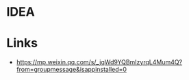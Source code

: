 # IDEA

# Links

- https://mp.weixin.qq.com/s/_jqWd9YQBmIzyrqL4Mum4Q?from=groupmessage&isappinstalled=0
